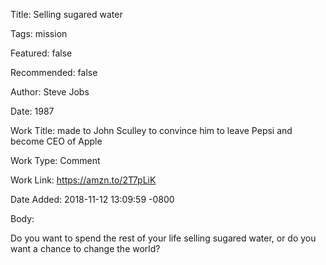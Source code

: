 Title:  Selling sugared water

Tags:   mission

Featured: false

Recommended: false

Author: Steve Jobs

Date:   1987

Work Title: made to John Sculley to convince him to leave Pepsi and become CEO of Apple

Work Type: Comment

Work Link: https://amzn.to/2T7pLiK

Date Added: 2018-11-12 13:09:59 -0800

Body: 

Do you want to spend the rest of your life selling sugared water, or do you want a chance to change the world?

